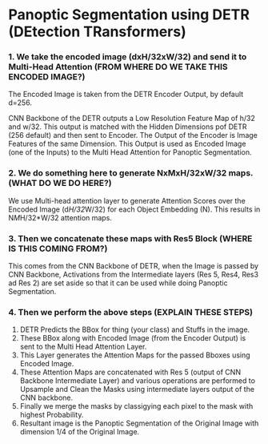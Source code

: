 # Panoptic Segmentation using DETR (DEtection TRansformers)

### 1. We take the encoded image (dxH/32xW/32) and send it to Multi-Head Attention (FROM WHERE DO WE TAKE THIS ENCODED IMAGE?)
The Encoded Image is taken from the DETR Encoder Output, by default d=256. 

CNN Backbone of the DETR outputs a Low Resolution Feature Map of h/32 and w/32. This output is matched with the Hidden Dimensions pof DETR (256 default) and then sent to Encoder. The Output of the Encoder is Image Features of the same Dimension. This Output is used as Encoded Image (one of the Inputs) to the Multi Head Attention for Panoptic Segmentation.



### 2. We do something here to generate NxMxH/32xW/32 maps. (WHAT DO WE DO HERE?)

We use Multi-head attention layer to generate Attention Scores over the Encoded Image (d*H/32*W/32) for each Object Embedding (N). This results in N*M*H/32*W/32 attention maps.


### 3. Then we concatenate these maps with Res5 Block (WHERE IS THIS COMING FROM?)

This comes from the CNN Backbone of DETR, when the Image is passed by CNN Backbone, Activations from the Intermediate layers (Res 5, Res4, Res3 ad Res 2) are set aside so that it can be used while doing Panoptic Segmentation.

### 4. Then we perform the above steps (EXPLAIN THESE STEPS)

1. DETR Predicts the BBox for thing (your class) and Stuffs in the image.
2. These BBox along with Encoded Image (from the Encoder Output) is sent to the Multi Head Attention Layer.
3. This Layer generates the Attention Maps for the passed Bboxes using Encoded Image.
4. These Attention Maps are concatenated with Res 5 (output of CNN Backbone Intermediate Layer) and various operations are performed to Upsample and Clean the Masks using intermediate layers output of the CNN backbone.
5. Finally we merge the masks by classigying each pixel to the mask with highest Probability.
6. Resultant image is the Panoptic Segmentation of the Original Image with dimension 1/4 of the Original Image.
